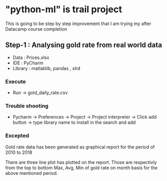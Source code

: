 # "python-ml" is trail project 
This is going to be step by step improvement that I am trying my after Datacamp course completion
## Step-1 : Analysing gold rate from real world data

- Data :  Prices.xlsx
- IDE : PyCharm
- Library : matlablib, pandas , xlrd

### Execute
- Run -> gold_daily_rate.csv

### Trouble shooting
- Pycharm -> Preferences -> Project -> Project interpreter -> Click add button -> type library name to install in the search and add
### Excepted
Gold rate data has been generated as graphical report for the period of 2010 to 2018

There are three line plot has plotted on the report. Those are respectivly from the top to bottom Max, Avg, Min of gold rate on month basis for the above mentioned period.

